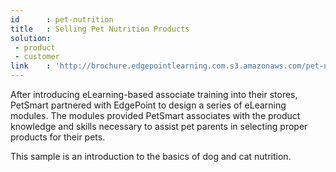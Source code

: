 ```yaml
---
id      : pet-nutrition
title   : Selling Pet Nutrition Products
solution:
 - product
 - customer
link    : 'http://brochure.edgepointlearning.com.s3.amazonaws.com/pet-nutrition/_FLASH_EMBED.html'
---
```

After introducing eLearning-based associate training into their stores, PetSmart partnered with EdgePoint to design a series of eLearning modules. The modules provided PetSmart associates with the product knowledge and skills necessary to assist pet parents in selecting proper products for their pets.

This sample is an introduction to the basics of dog and cat nutrition.
